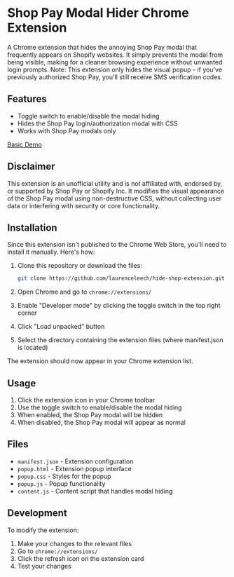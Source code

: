 # Shop Pay Modal Hider Chrome Extension

A Chrome extension that hides the annoying Shop Pay modal that frequently appears on Shopify websites. It simply prevents the modal from being visible, making for a cleaner browsing experience without unwanted login prompts. Note: This extension only hides the visual popup - if you've previously authorized Shop Pay, you'll still receive SMS verification codes.

## Features

- Toggle switch to enable/disable the modal hiding
- Hides the Shop Pay login/authorization modal with CSS
- Works with Shop Pay modals only

[Basic Demo](https://www.loom.com/share/ba84113186944145816b36c524cd056f)

## Disclaimer

This extension is an unofficial utility and is not affiliated with, endorsed by, or supported by Shop Pay or Shopify Inc. It modifies the visual appearance of the Shop Pay modal using non-destructive CSS, without collecting user data or interfering with security or core functionality.

## Installation

Since this extension isn't published to the Chrome Web Store, you'll need to install it manually. Here's how:

1. Clone this repository or download the files:
   ```bash
   git clone https://github.com/laurenceleech/hide-shop-extension.git
   ```

2. Open Chrome and go to `chrome://extensions/`

3. Enable "Developer mode" by clicking the toggle switch in the top right corner

4. Click "Load unpacked" button

5. Select the directory containing the extension files (where manifest.json is located)

The extension should now appear in your Chrome extension list.

## Usage

1. Click the extension icon in your Chrome toolbar
2. Use the toggle switch to enable/disable the modal hiding
3. When enabled, the Shop Pay modal will be hidden
4. When disabled, the Shop Pay modal will appear as normal

## Files

- `manifest.json` - Extension configuration
- `popup.html` - Extension popup interface
- `popup.css` - Styles for the popup
- `popup.js` - Popup functionality
- `content.js` - Content script that handles modal hiding

## Development

To modify the extension:

1. Make your changes to the relevant files
2. Go to `chrome://extensions/`
3. Click the refresh icon on the extension card
4. Test your changes 